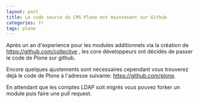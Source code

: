 ```yaml
---
layout: post
title: Le code source du CMS Plone est maintenant sur Github
categories: fr
tags: plone
---
```


Après un an d'experience pour les modules additionnels via la création de
https://github.com/collective , les core développeurs ont décidés de passer
le code de Plone sur github.

Encore quelques ajustements sont nécessaires cependant vous trouverez déjà
le code de Plone à l'adresse suivante: https://github.com/plone.

En attendant que les comptes LDAP soit migrés vous pouvez forker un module
puis faire une pull request.
